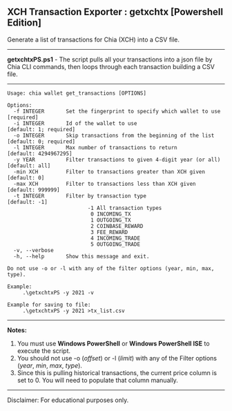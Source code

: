 ## XCH Transaction Exporter : getxchtx [Powershell Edition]

Generate a list of transactions for Chia (XCH) into a CSV file.

---

**getxchtxPS.ps1** - The script pulls all your transactions into a json file by Chia CLI commands, then loops through each transaction building a CSV file. 

---

```
Usage: chia wallet get_transactions [OPTIONS]

Options:
  -f INTEGER       Set the fingerprint to specify which wallet to use  [required]
  -i INTEGER       Id of the wallet to use                             [default: 1; required]
  -o INTEGER       Skip transactions from the beginning of the list    [default: 0; required]
  -l INTEGER       Max number of transactions to return                [default: 4294967295]
  -y YEAR          Filter transactions to given 4-digit year (or all)  [default: all]
  -min XCH         Filter to transactions greater than XCH given       [default: 0]
  -max XCH         Filter to transactions less than XCH given          [default: 999999]
  -t INTEGER       Filter by transaction type                          [default: -1]
                          -1 All transaction types
                           0 INCOMING_TX
                           1 OUTGOING_TX
                           2 COINBASE_REWARD
                           3 FEE_REWARD
                           4 INCOMING_TRADE
                           5 OUTGOING_TRADE
  -v, --verbose
  -h, --help       Show this message and exit.

Do not use -o or -l with any of the filter options (year, min, max, type).

Example:
     .\getxchtxPS -y 2021 -v

Example for saving to file:
     .\getxchtxPS -y 2021 >tx_list.csv

```

---

**Notes:**

1. You must use **Windows PowerShell** or **Windows PowerShell ISE** to execute the script.
2. You should not use -o (_offset_) or -l (_limit_) with any of the Filter options (_year_, _min_, _max_, _type_).
3. Since this is pulling historical transactions, the current price column is set to 0. You will need to populate that column manually.

---

Disclaimer: For educational purposes only.